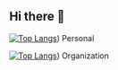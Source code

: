 ## Hi there 👋

[![Top Langs](https://github-readme-stats.vercel.app/api/top-langs/?username=there-is-no-sp00n&layout=donut-vertical)](https://github.com/there-is-no-sp00n)) Personal

[![Top Langs](https://github-readme-stats.vercel.app/api/top-langs/?username=Lhasa-Technology-Studios&layout=donut-vertical)](https://github.com/Lhasa-Technology-Studios)) Organization

<!--
**there-is-no-sp00n/there-is-no-sp00n** is a ✨ _special_ ✨ repository because its `README.md` (this file) appears on your GitHub profile.

Here are some ideas to get you started:

- 🔭 I’m currently working on ...
- 🌱 I’m currently learning ...
- 👯 I’m looking to collaborate on ...
- 🤔 I’m looking for help with ...
- 💬 Ask me about ...
- 📫 How to reach me: ...
- 😄 Pronouns: ...
- ⚡ Fun fact: ...
-->
